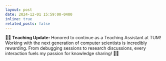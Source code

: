 ```yaml
---
layout: post
date: 2024-12-01 15:59:00-0400
inline: true
related_posts: false
---
```


👨‍🏫 **Teaching Update:** Honored to continue as a Teaching Assistant at TUM! Working with the next generation of computer scientists is incredibly rewarding. From debugging sessions to research discussions, every interaction fuels my passion for knowledge sharing! 🧠💡
